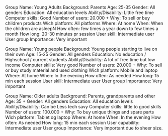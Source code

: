 Group Name: Young Adults
Background: Parents
Age: 25-35
Gender: All genders
Education: All education levels
Ability/Disability: Little free time
Computer skills: Good
Number of users: 20.000 + 
Why: To sell or buy children products
Wich platform: All platforms
Where: At home 
When: When the children are asleepN
How often: few times a year down to few times a month
How long: 20-30 minutes pr session
User skill: Intermediate user
User group Importance: Very important

Group Name: Young people
Background: Young people starting to live on their own
Age: 15-25
Gender: All genders
Education: No education / Highschool / current students
Ability/Disability: A lot of free time but low income
Computer skills: Very good
Number of users: 20.000 + 
Why: To sell or buy study material and used clothing
Wich platform: Mobile and laptop
Where: At home
When: In the evening
How often: As needed
How long: 15 min each session
User skill: Intermediate user
User group Importance: Very important

Group Name: Older adults
Background: Parents, grandparents and other
Age: 35 + 
Gender: All genders
Education: All education levels
Ability/Disability: Can be Less tech savy 
Computer skills: little to good skills
Number of users: 100.000 + 
Why: To buy unique things and spare parts
Wich platform: Tablet og laptop
Where: At home 
When: In the evening
How often: As needed
How long: 15 min each session
User capability: Intermediate user 
User group Importance: Very important due to sheer size.
